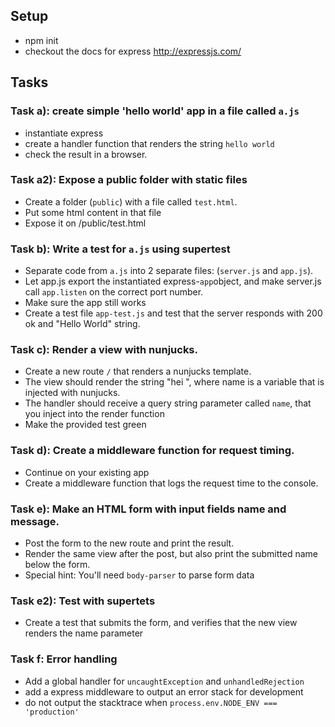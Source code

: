## Setup
* npm init
* checkout the docs for express http://expressjs.com/

## Tasks
### Task a): create simple 'hello world' app in a file called `a.js`
   * instantiate express
   * create a handler function that renders the string `hello world`
   * check the result in a browser.

### Task a2): Expose a public folder with static files
   * Create a folder (`public`) with a file called `test.html`. 
   * Put some html content in that file
   * Expose it on /public/test.html

### Task b): Write a test for `a.js` using supertest
   * Separate code from `a.js` into 2 separate files: (`server.js` and `app.js`).
   * Let app.js export the instantiated express-`app`object, and make server.js call `app.listen` on the correct port number.
   * Make sure the app still works
   * Create a test file `app-test.js` and test that the server responds with 200 ok and "Hello World" string.

### Task c): Render a view with nunjucks.
   * Create a new route `/` that renders a nunjucks template. 
   * The view should render the string "hei <name>", where name is a variable that is injected with nunjucks.
   * The handler should receive a query string parameter called `name`, that you inject into the render function
   * Make the provided test green

### Task d): Create a middleware function for request timing. 
   * Continue on your existing app
   * Create a middleware function that logs the request time to the console.

### Task e): Make an HTML form with input fields name and message. 
   * Post the form to the new route and print the result.
   * Render the same view after the post, but also print the submitted name below the form.
   * Special hint: You'll need `body-parser` to parse form data

### Task e2): Test with supertets
  * Create a test that submits the form, and verifies that the new view renders the name parameter

### Task f: Error handling
  * Add a global handler for `uncaughtException` and `unhandledRejection` 
  * add a express middleware to output an error stack for development
  * do not output the stacktrace when `process.env.NODE_ENV === 'production'`
